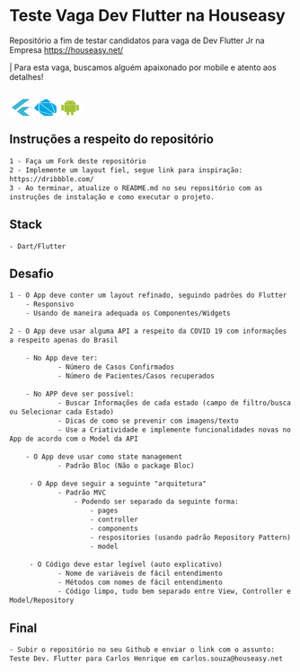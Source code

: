 # Teste Vaga Dev Flutter na Houseasy
Repositório a fim de testar candidatos para vaga de Dev Flutter Jr na Empresa https://houseasy.net/

| Para esta vaga, buscamos alguém apaixonado por mobile e atento aos detalhes!
 <div style="display: inline_block"><br>
  <img align="center" alt="Rafa-Js" height="30" width="40" src="https://raw.githubusercontent.com/devicons/devicon/master/icons/flutter/flutter-plain.svg">
  <img align="center" alt="Rafa-Ts" height="30" width="40" src="https://raw.githubusercontent.com/devicons/devicon/master/icons/dart/dart-plain.svg">
  <img align="center" alt="Rafa-CSS" height="30" width="40" src="https://raw.githubusercontent.com/devicons/devicon/master/icons/android/android-original.svg"> 
</div>


  ## Instruções a respeito do repositório
  
    1 - Faça um Fork deste repositório
    2 - Implemente um layout fiel, segue link para inspiração: https://dribbble.com/
    3 - Ao terminar, atualize o README.md no seu repositório com as instruções de instalação e como executar o projeto.
    
    
  ## Stack
    
    - Dart/Flutter
    
  ## Desafio
  
    1 - O App deve conter um layout refinado, seguindo padrões do Flutter
        - Responsivo
        - Usando de maneira adequada os Componentes/Widgets
        
    2 - O App deve usar alguma API a respeito da COVID 19 com informações a respeito apenas do Brasil
    
        - No App deve ter:
                - Número de Casos Confirmados
                - Número de Pacientes/Casos recuperados
                
        - No APP deve ser possível:
                - Buscar Informações de cada estado (campo de filtro/busca ou Selecionar cada Estado)
                - Dicas de como se prevenir com imagens/texto
                - Use a Criatividade e implemente funcionalidades novas no App de acordo com o Model da API
                
        - O App deve usar como state management       
                - Padrão Bloc (Não o package Bloc)
                
         - O App deve seguir a seguinte "arquitetura"
                - Padrão MVC
                    - Podendo ser separado da seguinte forma:
                        - pages
                        - controller
                        - components
                        - respositories (usando padrão Repository Pattern)
                        - model
                      
         - O Código deve estar legível (auto explicativo)
                - Nome de variáveis de fácil entendimento
                - Métodos com nomes de fácil entendimento
                - Código limpo, tudo bem separado entre View, Controller e Model/Repository
                
                
   ## Final
                
    - Subir o repositório no seu Github e enviar o link com o assunto: Teste Dev. Flutter para Carlos Henrique em carlos.souza@houseasy.net
        
        
